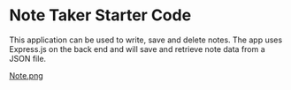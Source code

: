 # Note Taker Starter Code

This application can be used to write, save and delete notes.  The app uses Express.js on the back end and will save and retrieve note data from a JSON file.  


[Note.png](https://postimg.cc/2Lq6xtBp)
